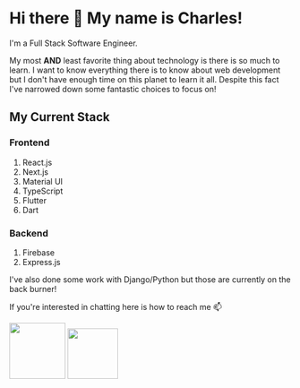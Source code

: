 # Hi there 👋 My name is Charles! 

I'm a Full Stack Software Engineer.

My most **AND** least favorite thing about technology is there is so much to learn. I want to know everything there is to know about web development but I don't have enough time on this planet to learn it all. Despite this fact I've narrowed down some fantastic choices to focus on! 

## My Current Stack 

### Frontend

1. React.js
2. Next.js
3. Material UI
4. TypeScript
5. Flutter
6. Dart

### Backend 

1. Firebase
3. Express.js

I've also done some work with Django/Python but those are currently on the back burner! 


If you're interested in chatting here is how to reach me 📫

[<img style="height:100px; width: 100px;" src="https://img.icons8.com/color/344/linkedin.png">](https://www.linkedin.com/in/charlesbartlett2022/)
[<img style="height:90px; width: 90px;" src="https://theme.zdassets.com/theme_assets/1024340/78b0cd1ea78d2763fb98cb466ef065903b5efc0b.png">](https://calendly.com/charbar3/30min)




<!--
**CharBar3/CharBar3** is a ✨ _special_ ✨ repository because its `README.md` (this file) appears on your GitHub profile.

Here are some ideas to get you started:

- 🔭 I’m currently working on ...
- 🌱 I’m currently learning ...
- 👯 I’m looking to collaborate on ...
- 🤔 I’m looking for help with ...
- 💬 Ask me about ...
- 📫 How to reach me: ...
- 😄 Pronouns: ...
- ⚡ Fun fact: ...
-->
